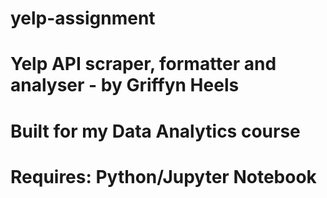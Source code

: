 # yelp-assignment
# Yelp API scraper, formatter and analyser - by Griffyn Heels
# Built for my Data Analytics course
# Requires: Python/Jupyter Notebook